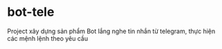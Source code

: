 # bot-tele
Project xây dựng sản phẩm Bot lắng nghe tin nhắn từ telegram, thực hiện các mệnh lệnh theo yêu cầu
